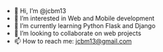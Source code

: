 - 👋 Hi, I’m @jcbm13
- 👀 I’m interested in Web and Mobile development
- 🌱 I’m currently learning Python Flask and Django
- 💞️ I’m looking to collaborate on web projects
- 📫 How to reach me: jcbm13@gmail.com

<!---
jcbm13/jcbm13 is a ✨ special ✨ repository because its `README.md` (this file) appears on your GitHub profile.
You can click the Preview link to take a look at your changes.
--->
